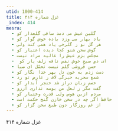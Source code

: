 ```yaml
---
utid: 1000-414
title: غزل شماره ۴۱۴
_index: 414
mesra:
  - گلبن عیش می دمد ساقی گلعذار کو
  - باد بهار می وزد باده خوش گوار کو
  - هر گل نو ز گلرخی یاد همی کند ولی
  - گوش سخن شنو کجا دیده اعتبار کو
  - مجلس بزم عیش را غالیه مراد نیست
  - ‌ ای دمِ صبحِ خوش نفس نافه زلف یار کو
  - حسن فروشی گلم نیست تحمّل ای صبا
  - دست زدم به خون دل بهر خدا نگار کو
  - شمع سحربه خیرگی لاف ز عارض تو زد
  - خصم زبان دراز شد خنجر آبدار کو
  - گفت مگر ز لعل من بوسه نداری آرزو
  - مردم ازین هوس ولی قدرت وختیار کو
  - حافظ اگر چه در سخن خازن گنج حکمت است
  - از غم روزگار دون طبع سخن گزار کو
---
```

غزل شماره ۴۱۴
